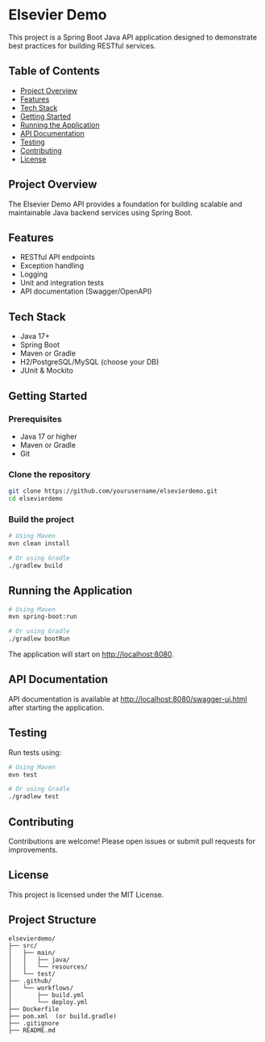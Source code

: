 # Elsevier Demo

This project is a Spring Boot Java API application designed to demonstrate best practices for building RESTful services.

## Table of Contents

- [Project Overview](#project-overview)
- [Features](#features)
- [Tech Stack](#tech-stack)
- [Getting Started](#getting-started)
- [Running the Application](#running-the-application)
- [API Documentation](#api-documentation)
- [Testing](#testing)
- [Contributing](#contributing)
- [License](#license)

## Project Overview

The Elsevier Demo API provides a foundation for building scalable and maintainable Java backend services using Spring Boot.

## Features

- RESTful API endpoints
- Exception handling
- Logging
- Unit and integration tests
- API documentation (Swagger/OpenAPI)

## Tech Stack

- Java 17+
- Spring Boot
- Maven or Gradle
- H2/PostgreSQL/MySQL (choose your DB)
- JUnit & Mockito

## Getting Started

### Prerequisites

- Java 17 or higher
- Maven or Gradle
- Git

### Clone the repository

```bash
git clone https://github.com/yourusername/elsevierdemo.git
cd elsevierdemo
```

### Build the project

```bash
# Using Maven
mvn clean install

# Or using Gradle
./gradlew build
```

## Running the Application

```bash
# Using Maven
mvn spring-boot:run

# Or using Gradle
./gradlew bootRun
```

The application will start on [http://localhost:8080](http://localhost:8080).

## API Documentation

API documentation is available at [http://localhost:8080/swagger-ui.html](http://localhost:8080/swagger-ui.html) after starting the application.

## Testing

Run tests using:

```bash
# Using Maven
mvn test

# Or using Gradle
./gradlew test
```

## Contributing

Contributions are welcome! Please open issues or submit pull requests for improvements.

## License

This project is licensed under the MIT License.

## Project Structure

```
elsevierdemo/
├── src/
│   ├── main/
│   │   ├── java/
│   │   └── resources/
│   └── test/
├── .github/
│   └── workflows/
│       ├── build.yml
│       └── deploy.yml
├── Dockerfile
├── pom.xml  (or build.gradle)
├── .gitignore
├── README.md
```